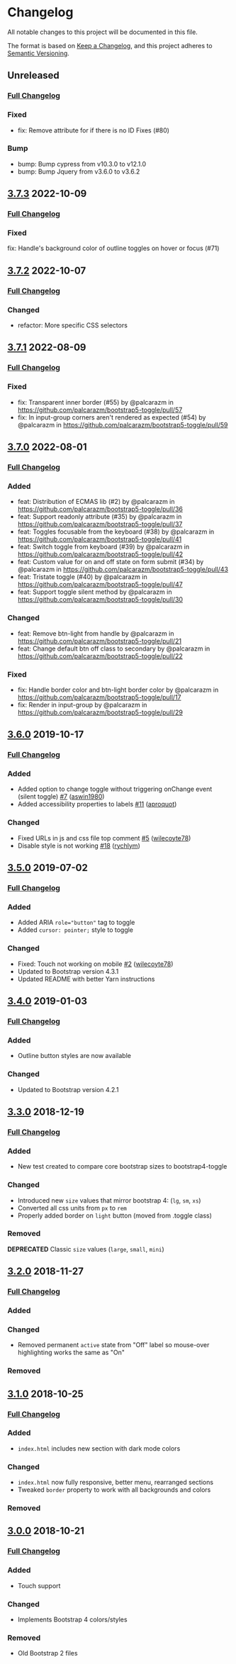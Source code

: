 # Changelog

All notable changes to this project will be documented in this file.

The format is based on [Keep a Changelog](https://keepachangelog.com/en/1.0.0/),
and this project adheres to [Semantic Versioning](https://semver.org/spec/v2.0.0.html).

## Unreleased

### [Full Changelog](https://github.com/palcarazm/bootstrap5-toggle/compare/v3.7.3...v3)

### Fixed

- fix: Remove attribute for if there is no ID Fixes (#80)

### Bump

- bump: Bump cypress from v10.3.0 to v12.1.0
- bump: Bump Jquery from v3.6.0 to v3.6.2

## [3.7.3](https://github.com/palcarazm/bootstrap5-toggle/tree/v3.7.3) 2022-10-09

### [Full Changelog](https://github.com/palcarazm/bootstrap5-toggle/compare/v3.7.2...v3.7.3)

### Fixed

fix: Handle's background color of outline toggles on hover or focus (#71)

## [3.7.2](https://github.com/palcarazm/bootstrap5-toggle/tree/v3.7.2) 2022-10-07

### [Full Changelog](https://github.com/palcarazm/bootstrap5-toggle/compare/v3.7.1...v3.7.2)

### Changed

- refactor: More specific CSS selectors

## [3.7.1](https://github.com/palcarazm/bootstrap5-toggle/tree/v3.7.1) 2022-08-09

### [Full Changelog](https://github.com/palcarazm/bootstrap5-toggle/compare/v3.7.0...v3.7.1)

### Fixed

- fix: Transparent inner border (#55) by @palcarazm in https://github.com/palcarazm/bootstrap5-toggle/pull/57
- fix: In input-group corners aren't rendered as expected (#54) by @palcarazm in https://github.com/palcarazm/bootstrap5-toggle/pull/59

## [3.7.0](https://github.com/palcarazm/bootstrap5-toggle/tree/v3.7.0) 2022-08-01

### [Full Changelog](https://github.com/palcarazm/bootstrap5-toggle/compare/v3.6.0...v3.7.0)

### Added

- feat: Distribution of ECMAS lib (#2) by @palcarazm in https://github.com/palcarazm/bootstrap5-toggle/pull/36
- feat: Support readonly attribute (#35) by @palcarazm in https://github.com/palcarazm/bootstrap5-toggle/pull/37
- feat: Toggles focusable from the keyboard (#38) by @palcarazm in https://github.com/palcarazm/bootstrap5-toggle/pull/41
- feat: Switch toggle from keyboard (#39) by @palcarazm in https://github.com/palcarazm/bootstrap5-toggle/pull/42
- feat: Custom value for on and off state on form submit (#34) by @palcarazm in https://github.com/palcarazm/bootstrap5-toggle/pull/43
- feat: Tristate toggle (#40) by @palcarazm in https://github.com/palcarazm/bootstrap5-toggle/pull/47
- feat: Support toggle silent method by @palcarazm in https://github.com/palcarazm/bootstrap5-toggle/pull/30

### Changed

- feat: Remove btn-light from handle by @palcarazm in https://github.com/palcarazm/bootstrap5-toggle/pull/21
- feat: Change default btn off class to secondary by @palcarazm in https://github.com/palcarazm/bootstrap5-toggle/pull/22

### Fixed

- fix: Handle border color and btn-light border color by @palcarazm in https://github.com/palcarazm/bootstrap5-toggle/pull/17
- fix: Render in input-group by @palcarazm in https://github.com/palcarazm/bootstrap5-toggle/pull/29

## [3.6.0](https://github.com/gitbrent/bootstrap4-toggle/tree/v3.6.0) 2019-10-17

### [Full Changelog](https://github.com/gitbrent/bootstrap4-toggle/compare/v3.5.0...v3.6.0)

### Added

- Added option to change toggle without triggering onChange event (silent toggle) [\#7](https://github.com/gitbrent/bootstrap4-toggle/issue/7) ([aswin1980](https://github.com/aswin1980))
- Added accessibility properties to labels [\#11](https://github.com/gitbrent/bootstrap4-toggle/issue/11) ([aproquot](https://github.com/aproquot))

### Changed

- Fixed URLs in js and css file top comment [\#5](https://github.com/gitbrent/bootstrap4-toggle/issue/5) ([wilecoyte78](https://github.com/wilecoyte78))
- Disable style is not working [\#18](https://github.com/gitbrent/bootstrap4-toggle/issue/18) ([rychlym](https://github.com/rychlym))

## [3.5.0](https://github.com/gitbrent/bootstrap4-toggle/tree/v3.5.0) 2019-07-02

### [Full Changelog](https://github.com/gitbrent/bootstrap4-toggle/compare/v3.4.0...v3.5.0)

### Added

- Added ARIA `role="button"` tag to toggle
- Added `cursor: pointer;` style to toggle

### Changed

- Fixed: Touch not working on mobile [\#2](https://github.com/gitbrent/bootstrap4-toggle/issue/2) ([wilecoyte78](https://github.com/wilecoyte78))
- Updated to Bootstrap version 4.3.1
- Updated README with better Yarn instructions

## [3.4.0](https://github.com/gitbrent/bootstrap4-toggle/tree/v3.4.0) 2019-01-03

### [Full Changelog](https://github.com/gitbrent/bootstrap4-toggle/compare/v3.3.0...v3.4.0)

### Added

- Outline button styles are now available

### Changed

- Updated to Bootstrap version 4.2.1

## [3.3.0](https://github.com/gitbrent/bootstrap4-toggle/tree/v3.3.0) 2018-12-19

### [Full Changelog](https://github.com/gitbrent/bootstrap4-toggle/compare/v3.2.0...v3.3.0)

### Added

- New test created to compare core bootstrap sizes to bootstrap4-toggle

### Changed

- Introduced new `size` values that mirror bootstrap 4: (`lg`, `sm`, `xs`)
- Converted all css units from `px` to `rem`
- Properly added border on `light` button (moved from .toggle class)

### Removed

**DEPRECATED** Classic `size` values (`large`, `small`, `mini`)

## [3.2.0](https://github.com/gitbrent/bootstrap4-toggle/tree/v3.2.0) 2018-11-27

### [Full Changelog](https://github.com/gitbrent/bootstrap4-toggle/compare/v3.1.0...v3.2.0)

### Added

### Changed

- Removed permanent `active` state from "Off" label so mouse-over highlighting works the same as "On"

### Removed

## [3.1.0](https://github.com/gitbrent/bootstrap4-toggle/tree/v3.1.0) 2018-10-25

### [Full Changelog](https://github.com/gitbrent/bootstrap4-toggle/compare/v3.0.0...v3.1.0)

### Added

- `index.html` includes new section with dark mode colors

### Changed

- `index.html` now fully responsive, better menu, rearranged sections
- Tweaked `border` property to work with all backgrounds and colors

### Removed

## [3.0.0](https://github.com/gitbrent/bootstrap4-toggle/tree/v3.0.0) 2018-10-21

### [Full Changelog](https://github.com/gitbrent/bootstrap4-toggle/compare/v2.2.2...v3.0.0)

### Added

- Touch support

### Changed

- Implements Bootstrap 4 colors/styles

### Removed

- Old Bootstrap 2 files
